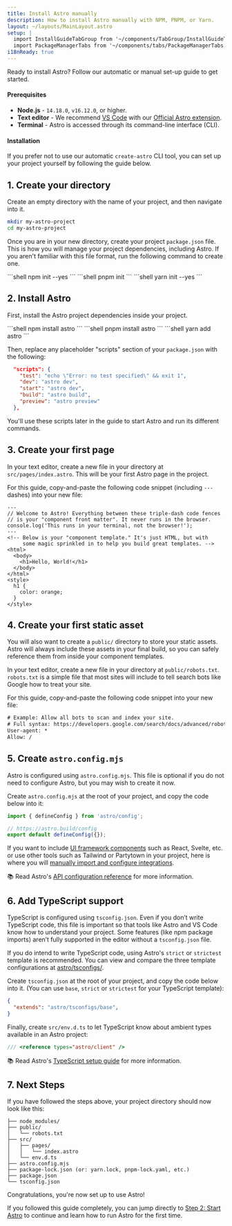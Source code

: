 ```yaml
---
title: Install Astro manually
description: How to install Astro manually with NPM, PNPM, or Yarn.
layout: ~/layouts/MainLayout.astro
setup: |
  import InstallGuideTabGroup from '~/components/TabGroup/InstallGuideTabGroup.astro';
  import PackageManagerTabs from '~/components/tabs/PackageManagerTabs.astro'
i18nReady: true
---
```

Ready to install Astro? Follow our automatic or manual set-up guide to get started.

#### Prerequisites

- **Node.js** - `14.18.0`, `v16.12.0`, or higher.
- **Text editor** - We recommend [VS Code](https://code.visualstudio.com/) with our [Official Astro extension](https://marketplace.visualstudio.com/items?itemName=astro-build.astro-vscode).
- **Terminal** - Astro is accessed through its command-line interface (CLI).

<InstallGuideTabGroup />

#### Installation

If you prefer not to use our automatic `create-astro` CLI tool, you can set up your project yourself by following the guide below.

## 1. Create your directory

Create an empty directory with the name of your project, and then navigate into it.

```bash
mkdir my-astro-project
cd my-astro-project
```

Once you are in your new directory, create your project `package.json` file. This is how you will manage your project dependencies, including Astro. If you aren't familiar with this file format, run the following command to create one.

<PackageManagerTabs>
  <Fragment slot="npm">
  ```shell
  npm init --yes
  ```
  </Fragment>
  <Fragment slot="pnpm">
  ```shell
  pnpm init 
  ```
  </Fragment>
  <Fragment slot="yarn">
  ```shell
  yarn init --yes
  ```
  </Fragment>
</PackageManagerTabs>



## 2. Install Astro

First, install the Astro project dependencies inside your project.

<PackageManagerTabs>
  <Fragment slot="npm">
  ```shell
  npm install astro
  ```
  </Fragment>
  <Fragment slot="pnpm">
  ```shell
  pnpm install astro 
  ```
  </Fragment>
  <Fragment slot="yarn">
  ```shell
  yarn add astro
  ```
  </Fragment>
</PackageManagerTabs>

Then, replace any placeholder "scripts" section of your `package.json` with the following:

```json title="package.json" del={2} ins={3-6}
  "scripts": {
    "test": "echo \"Error: no test specified\" && exit 1",
    "dev": "astro dev",
    "start": "astro dev",
    "build": "astro build",
    "preview": "astro preview"
  },
```

You'll use these scripts later in the guide to start Astro and run its different commands.

## 3. Create your first page

In your text editor, create a new file in your directory at `src/pages/index.astro`. This will be your first Astro page in the project.

For this guide, copy-and-paste the following code snippet (including `---` dashes) into your new file:

```astro title="src/pages/index.astro"
---
// Welcome to Astro! Everything between these triple-dash code fences
// is your "component front matter". It never runs in the browser.
console.log('This runs in your terminal, not the browser!');
---
<!-- Below is your "component template." It's just HTML, but with
     some magic sprinkled in to help you build great templates. -->
<html>
  <body>
    <h1>Hello, World!</h1>
  </body>
</html>
<style>
  h1 {
    color: orange;
  }
</style>
```

## 4. Create your first static asset

You will also want to create a `public/` directory to store your static assets. Astro will always include these assets in your final build, so you can safely reference them from inside your component templates.

In your text editor, create a new file in your directory at `public/robots.txt`. `robots.txt` is a simple file that most sites will include to tell search bots like Google how to treat your site.

For this guide, copy-and-paste the following code snippet into your new file:

```diff title="public/robots.txt"
# Example: Allow all bots to scan and index your site.
# Full syntax: https://developers.google.com/search/docs/advanced/robots/create-robots-txt
User-agent: *
Allow: /
```

## 5. Create `astro.config.mjs`

Astro is configured using `astro.config.mjs`. This file is optional if you do not need to configure Astro, but you may wish to create it now.

Create `astro.config.mjs` at the root of your project, and copy the code below into it:

```js title="astro.config.mjs"
import { defineConfig } from 'astro/config';

// https://astro.build/config
export default defineConfig({});
```

If you want to include [UI framework components](/en/core-concepts/framework-components/) such as React, Svelte, etc. or use other tools such as Tailwind or Partytown in your project, here is where you will [manually import and configure integrations](/en/guides/integrations-guide/).

📚 Read Astro's [API configuration reference](/en/reference/configuration-reference/) for more information.

## 6. Add TypeScript support

TypeScript is configured using `tsconfig.json`. Even if you don’t write TypeScript code, this file is important so that tools like Astro and VS Code know how to understand your project. Some features (like npm package imports) aren’t fully supported in the editor without a `tsconfig.json` file. 

If you do intend to write TypeScript code, using Astro's `strict` or `strictest` template is recommended. You can view and compare the three template configurations at [astro/tsconfigs/](https://github.com/withastro/astro/blob/main/packages/astro/tsconfigs/).

Create `tsconfig.json` at the root of your project, and copy the code below into it. (You can use `base`, `strict` or `strictest` for your TypeScript template):

```json title="tsconfig.json" "base"
{
  "extends": "astro/tsconfigs/base",
}
```

Finally, create `src/env.d.ts` to let TypeScript know about ambient types available in an Astro project:

```ts title="src/env.d.ts"
/// <reference types="astro/client" />
```

📚 Read Astro's [TypeScript setup guide](/en/guides/typescript/#setup) for more information.

## 7. Next Steps

If you have followed the steps above, your project directory should now look like this:

```
├── node_modules/
├── public/
│   └── robots.txt
├── src/
│   ├── pages/
│   │   └── index.astro
│   └── env.d.ts
├── astro.config.mjs
├── package-lock.json (or: yarn.lock, pnpm-lock.yaml, etc.)
├── package.json
└── tsconfig.json
```

Congratulations, you're now set up to use Astro!

If you followed this guide completely, you can jump directly to [Step 2: Start Astro](/en/install/auto/#2-start-astro-) to continue and learn how to run Astro for the first time.
